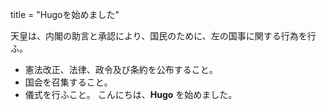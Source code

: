 
title = "Hugoを始めました"

天皇は、内閣の助言と承認により、国民のために、左の国事に関する行為を行ふ。

- 憲法改正、法律、政令及び条約を公布すること。
- 国会を召集すること。
- 儀式を行ふこと。
こんにちは、**Hugo** を始めました。

